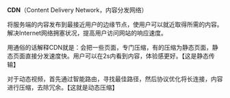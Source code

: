 **CDN**（Content Delivery Network，内容分发网络）

将服务端的内容发布到最接近用户的边缘节点，使用户可以就近取得所需的内容。解决Internet网络拥塞状况，提高用户访问网站的响应速度。

用通俗的话解释CDN就是：会把一些页面，专门压缩，有的压缩为静态页面，静态页面直接分发速度快。用户可以在2s内看到内容，体验感更好。【这是静态传输】

对于动态视频，首先通过智能路由，寻找最佳路径，然后协议优化将长连接，内容进行压缩，去除冗余。【这就是动态压缩】
